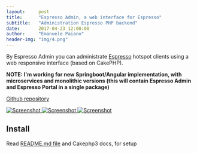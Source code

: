 ```yaml
---
layout:     post
title:      "Espresso Admin, a web interface for Espresso"
subtitle:   "Administration Espresso PHP backend"
date:       2017-04-23 12:00:00
author:     "Emanuele Paiano"
header-img: "img/4.png"
---
```


<p>By Espresso Admin you can administrate <a href="https://github.com/emanuelepaiano/espresso-portal">Espresso</a> hotspot clients using a web responsive interface (based on CakePHP).</p>
<p><b>NOTE: I'm working for new Springboot/Angular implementation, with microservices and monolithic versions (this will contain Espresso Admin and Espresso Portal in a single package) </b></p>
<p><a href="https://github.com/emanuelepaiano/espresso-admin">Github repository</a></p>

<a href="#">
    <img src="https://github.com/emanuelepaiano/espresso-admin/blob/master/screenshots/1.png?raw=true" alt="Screenshot">
</a>

<a href="#">
    <img src="https://github.com/emanuelepaiano/espresso-admin/blob/master/screenshots/2.png?raw=true" alt="Screenshot">
</a>

<a href="#">
    <img src="https://github.com/emanuelepaiano/espresso-admin/blob/master/screenshots/3.png?raw=true" alt="Screenshot">
</a>


<h2 class="section-heading">Install</h2>
 
<p>Read <a href="https://github.com/emanuelepaiano/espresso-admin/blob/master/README.md">README.md file</a> and Cakephp3 docs, for setup</p>


